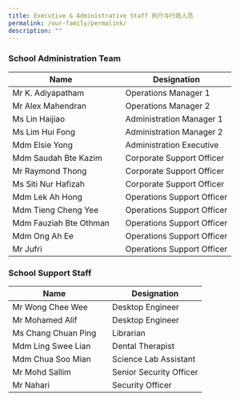 ```yaml
---
title: Executive & Administrative Staff 执行与行政人员
permalink: /our-family/permalink/
description: ""
---
```

### School Administration Team


|Name | |Designation |
| -------- | -------- | -------- |
| Mr K. Adiyapatham  | | Operations Manager 1|
| Mr Alex Mahendran | | Operations Manager 2|
| Ms Lin Haijiao | | Administration Manager 1|
| Ms Lim Hui Fong | | Administration Manager 2|
| Mdm Elsie Yong | | Administration Executive|
| Mdm Saudah Bte Kazim | | Corporate Support Officer|
| Mr Raymond Thong | | Corporate Support Officer|
| Ms Siti Nur Hafizah | | Corporate Support Officer|
| Mdm Lek Ah Hong | | Operations Support Officer|
| Mdm Tieng Cheng Yee | | Operations Support Officer|
| Mdm Fauziah Bte Othman | | Operations Support Officer|
| Mdm Ong Ah Ee | | Operations Support Officer|
| Mr Jufri | | Operations Support Officer|


### School Support Staff


|**Name** | |**Designation**  |
| -------- | -------- | -------- |
| Mr Wong Chee Wee | | Desktop Engineer|
| Mr Mohamed Alif | | Desktop Engineer|
| Ms Chang Chuan Ping | | Librarian|
| Mdm Ling Swee Lian | | Dental Therapist|
| Mdm Chua Soo Mian | | Science Lab Assistant|
| Mr Mohd Sallim | | Senior Security Officer|
| Mr Nahari | | Security Officer|